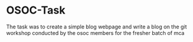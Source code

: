 # OSOC-Task

The task was to create a simple blog webpage 
and write a blog on the git workshop conducted 
by the osoc members for the fresher batch of mca
